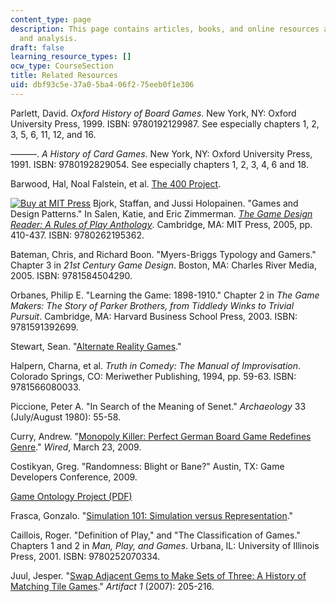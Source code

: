 ```yaml
---
content_type: page
description: This page contains articles, books, and online resources about game design
  and analysis.
draft: false
learning_resource_types: []
ocw_type: CourseSection
title: Related Resources
uid: dbf93c5e-37a0-5ba4-06f2-75eeb0f1e306
---
```

Parlett, David. *Oxford History of Board Games*. New York, NY: Oxford University Press, 1999. ISBN: 9780192129987. See especially chapters 1, 2, 3, 5, 6, 11, 12, and 16.

———. *A History of Card Games*. New York, NY: Oxford University Press, 1991. ISBN: 9780192829054. See especially chapters 1, 2, 3, 4, 6 and 18.

Barwood, Hal, Noal Falstein, et al. [The 400 Project](http://www.finitearts.com/Pages/400page.html).

[![Buy at MIT Press](/images/mp_logo.gif)](https://mitpress.mit.edu/9780262195362) Bjork, Staffan, and Jussi Holopainen. "Games and Design Patterns." In Salen, Katie, and Eric Zimmerman. [*The Game Design Reader: A Rules of Play Anthology*](https://mitpress.mit.edu/9780262195362). Cambridge, MA: MIT Press, 2005, pp. 410-437. ISBN: 9780262195362.

Bateman, Chris, and Richard Boon. "Myers-Briggs Typology and Gamers." Chapter 3 in *21st Century Game Design*. Boston, MA: Charles River Media, 2005. ISBN: 9781584504290.

Orbanes, Philip E. "Learning the Game: 1898-1910." Chapter 2 in *The Game Makers: The Story of Parker Brothers, from Tiddledy Winks to Trivial Pursuit*. Cambridge, MA: Harvard Business School Press, 2003. ISBN: 9781591392699.

Stewart, Sean. "[Alternate Reality Games](http://cconlinejournal.org/gaming_issue_2008/Bono_ARG/whatareargs.html)."

Halpern, Charna, et al. *Truth in Comedy: The Manual of Improvisation*. Colorado Springs, CO: Meriwether Publishing, 1994, pp. 59-63. ISBN: 9781566080033.

Piccione, Peter A. "In Search of the Meaning of Senet." *Archaeology* 33 (July/August 1980): 55-58.

Curry, Andrew. "[Monopoly Killer: Perfect German Board Game Redefines Genre](http://www.wired.com/gaming/gamingreviews/magazine/17-04/mf_settlers?currentPage=all)." *Wired*, March 23, 2009.

Costikyan, Greg. "Randomness: Blight or Bane?" Austin, TX: Game Developers Conference, 2009.

[Game Ontology Project (PDF)](https://users.soe.ucsc.edu/~michaelm/publications/zagal-worlds-in-play-2007.pdf)

Frasca, Gonzalo. "[Simulation 101: Simulation versus Representation](http://www.ludology.org/articles/sim1/simulation101.html)."

Caillois, Roger. "Definition of Play," and "The Classification of Games." Chapters 1 and 2 in *Man, Play, and Games*. Urbana, IL: University of Illinois Press, 2001. ISBN: 9780252070334.

Juul, Jesper. "[Swap Adjacent Gems to Make Sets of Three: A History of Matching Tile Games](http://www.jesperjuul.net/text/swapadjacent/)." *Artifact 1* (2007): 205-216.